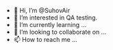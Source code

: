 - 👋 Hi, I’m @SuhovAir
- 👀 I’m interested in QA testing.
- 🌱 I’m currently learning ...
- 💞️ I’m looking to collaborate on ...
- 📫 How to reach me ...

<!---
SuhovAir/SuhovAir is a ✨ special ✨ repository because its `README.md` (this file) appears on your GitHub profile.
You can click the Preview link to take a look at your changes.
--->
